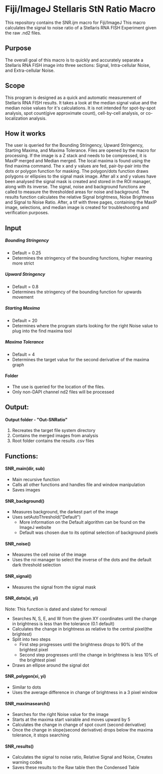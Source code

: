 Fiji/ImageJ Stellaris StN Ratio Macro
=============

This repository contains the SNR.ijm macro for Fiji/ImageJ
This macro calculates the signal to noise ratio of a Stellaris RNA FISH Experiment given the raw .nd2 files.

Purpose
-------
The overall goal of this macro is to quickly and accurately separate a Stellaris RNA FISH image into three sections: Signal, Intra-cellular Noise, and Extra-cellular Noise.

Scope
-----
This program is designed as a quick and automatic measurement of Stellaris RNA FISH results.  It takes a look at the median signal value and the median noise values for it's calculations.  It is not intended for spot-by-spot analysis, spot count(give approximate count), cell-by-cell analysis, or co-localization analysis.

How it works
------------
The user is queried for the Bounding Stringency, Upward Stringency, Starting Maxima, and Maxima Tolerance.
Files are opened by the macro for processing.  If the image is a Z stack and needs to be compressed, it is MaxIP merged and Median merged.  The local maxima is found using the find maxima command.  The x and y values are fed, pair-by-pair into the dots or polygon function for masking.
The polygon/dots function draws polygons or ellipsies to the signal mask image. After all x and y values have been analysed the signal mask is created and stored in the ROI manager, along with its inverse.  The signal, noise and background functions are called to measure the thresholded areas for noise and background.
The results function calculates the relative Signal brightness, Noise Brightness and Signal to Noise Ratio. After, a tif with three pages, containing the MaxIP image, selections, and median image is created for troubleshooting and verification purposes.

Input
-----
##### Bounding Stringency
- Default = 0.25
- Determines the stringency of the bounding functions, higher meaning more strict

##### Upward Stringency
- Default = 0.8
- Determines the stringency of the bounding function for upwards movement

##### Starting Maxima
- Default = 20
- Determines where the program starts looking for the right Noise value to plug into the find maxima tool

##### Maxima Tolerance
- Default = 4
- Determines the target value for the second derivative of the maxima graph


#### Folder
- The use is queried for the location of the files.
- Only non-DAPI channel nd2 files will be processed


Output:
-------
#### Output folder - "Out-SNRatio"

 1. Recreates the target file system directory
 2. Contains the merged images from analysis
 2. Root folder contains the results .csv files


Functions:
----------
#### SNR_main(dir, sub)
- Main recursive function
- Calls all other functions and handles file and window manipulation
- Saves images

#### SNR_background()
- Measures background, the darkest part of the image
- Uses setAutoThreshold("Default")
	- More information on the Default algorithm can be found on the ImageJ website
	- Default was chosen due to its optimal selection of background pixels

#### SNR_noise()
- Measures the cell noise of the image
- Uses the roi manager to select the inverse of the dots and the default dark threshold selection

#### SNR_signal()
- Measures the signal from the signal mask

#### SNR_dots(xi, yi)
Note: This function is dated and slated for removal
- Searches N, S, E, and W from the given XY coordinates until the change in brightness is less than the tolerance (0.1 default)
- Calculates the change in brightness as relative to the central pixel(the brightest)
- Split into two steps
	- First step progresses until the brightness drops to 90% of the brightest pixel
	- Second step progresses until the change in brightness is less 10% of the brightest pixel
- Draws an ellipse around the signal dot

#### SNR_polygon(xi, yi)
- Similar to dots
- Uses the average difference in change of brightness in a 3 pixel window

#### SNR_maximasearch()
- Searches for the right Noise value for the image
- Starts at the maxima start vairable and moves upward by 5
- Calculates the change in change of spot count (second derivative)
- Once the change in slope(second derivative) drops below the maxima tolerance, it stops searching

#### SNR_results()
- Calculates the signal to noise ratio, Relative Signal and Noise, Creates warning codes
- Saves these results to the Raw table then the Condensed Table
